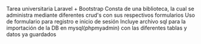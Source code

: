 Tarea universitaria
Laravel + Bootstrap
Consta de una biblioteca, la cual se administra mediante diferentes crud's con sus respectivos formularios
Uso de formulario para registro e inicio de sesión
Incluye archivo sql para la importación de la DB en mysql(phpmyadmin) con las diferentes tablas y datos ya guardados


